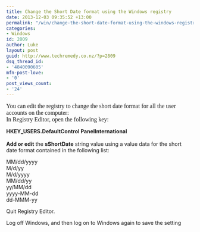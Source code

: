 ```yaml
---
title: Change the Short Date format using the Windows registry
date: 2013-12-03 09:35:52 +13:00
permalink: "/win/change-the-short-date-format-using-the-windows-registry/"
categories:
- Windows
id: 2809
author: Luke
layout: post
guid: http://www.techremedy.co.nz/?p=2809
dsq_thread_id:
- '4840090605'
mfn-post-love:
- '0'
post_views_count:
- '24'
---
```


<span style="font-family:Times New Roman;font-size:12pt">You can edit the registry to change the short date format for all the user accounts on the computer: <br />In Registry Editor, open the following key: </p> 

<p>
  <strong>HKEY_USERS.DefaultControl PanelInternational <br /></strong><br /><strong>Add or edit</strong> the <strong>sShortDate</strong> string value using a value data for the short date format contained in the following list:
</p>

<p>
  MM/dd/yyyy<br />M/d/yy<br />M/d/yyyy<br />MM/dd/yy<br />yy/MM/dd<br />yyyy-MM-dd<br />dd-MMM-yy
</p>

<p>
  Quit Registry Editor.
</p>

<p>
  Log off Windows, and then log on to Windows again to save the setting<br /> </span>
</p>
